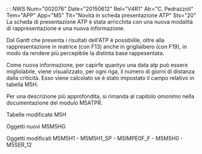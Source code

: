  :  : NWS Num="002076" Date="20150612" Rel="V4R1" Atr="C. Pedrazzoli" Tem="APP" App="M5" Tit="Novità in scheda presentazione ATP" Sts="20"
La scheda di presentazione ATP è stata arricchita con una nuova modalità di rappresentazione e una
nuova informazione.

Dal Gantt che presenta i risultati dell'ATP è possibilile, oltre alla rappresentazione in matrice (con F13) anche in griglialbero (con F19), in modo da rendere più percepibile la distinta base rappesentata.

Come nuova informazione, per capirfe quantyo una data atp può essere migliolabile, viene visualizzato, per ogni riga, il numero di giorni di distanza dalla criticità.
Esso viene calcolato se è stato impostato il campo relativo in tabella M5H.

Per una descrizione più approfondita, si rimanda al capitolo omonimo nella documentazione del modulo M5ATPR.

Tabelle modificate
M5H

Oggetti nuovi
M5M5HG

Oggetti modificati
M5M5H1 - M5M5H1_SP - M5IMPE0F_F - M5M5H0 - M5SER_12
